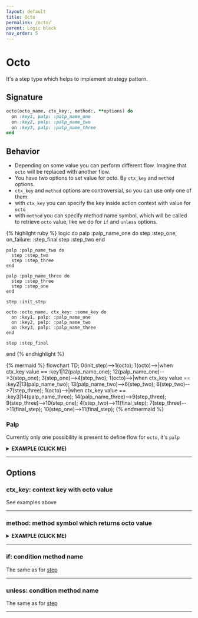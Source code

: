 ```yaml
---
layout: default
title: Octo
permalink: /octo/
parent: Logic block
nav_order: 5
---
```


# Octo

It's a step type which helps to implement strategy pattern.

## Signature

```ruby
octo(octo_name, ctx_key:, method:, **options) do
  on :key1, palp: :palp_name_one
  on :key2, palp: :palp_name_two
  on :key3, palp: :palp_name_three
end
```

## Behavior

- Depending on some value you can perform different flow. Imagine that `octo` will be replaced with another flow.
- You have two options to set value for octo. By `ctx_key` and `method` options.
- `ctx_key` and `method` options are controversial, so you can use only one of them.
- with `ctx_key` you can specify the key inside action context with value for `octo`
- with `method` you can specify method name symbol, which will be called to retrieve `octo` value, like we do for `if` and `unless` options.

{% highlight ruby %}
  logic do
    palp :palp_name_one do
      step :step_one, on_failure: :step_final
      step :step_two
    end

    palp :palp_name_two do
      step :step_two
      step :step_three
    end

    palp :palp_name_three do
      step :step_three
      step :step_one
    end

    step :init_step

    octo :octo_name, ctx_key: :some_key do
      on :key1, palp: :palp_name_one
      on :key2, palp: :palp_name_two
      on :key3, palp: :palp_name_three
    end

    step :step_final
  end
{% endhighlight %}

{% mermaid %}
  flowchart TD;
      0(init_step)-->1(octo);
      1(octo)-->|when ctx_key value == :key1|12(palp_name_one);
      12(palp_name_one)-->3(step_one);
      3(step_one)-->4(step_two);
      1(octo)-->|when ctx_key value == :key2|13(palp_name_two);
      13(palp_name_two)-->6(step_two);
      6(step_two)-->7(step_three);
      1(octo)-->|when ctx_key value == :key3|14(palp_name_three);
      14(palp_name_three)-->9(step_three);
      9(step_three)-->10(step_one);
      4(step_two)-->11(final_step);
      7(step_three)-->11(final_step);
      10(step_one)-->11(final_step);
{% endmermaid %}

### Palp
Currently only one possibility is present to define flow for `octo`, it's `palp`

<details><summary><b>EXAMPLE (CLICK ME)</b></summary>
<p>

  {% highlight ruby %}
    require 'decouplio'

    class SomeAction < Decouplio::Action
      logic do
        # it doesn't matter where you define palp
        # at the beginning of logic block
        # or at the end or in the middle
        palp :option_one_palp do
          step :step_one, on_failure: :final_step
          step :step_two
        end

        palp :option_two_palp do
          step :step_two
          step :step_three
        end

        palp :option_three_palp do
          step :step_three
          step :step_one
          fail :fail_one
        end

        step :init_step

        octo :my_octo, ctx_key: :custom_key do
          on :option_one, palp: :option_one_palp
          on :option_two, palp: :option_two_palp
          on :option_three, palp: :option_three_palp
        end

        step :final_step
        fail :fail_two
      end

      def init_step(octo_key:, **)
        ctx[:custom_key] = octo_key
      end

      def step_one(param_for_step_one:, **)
        ctx[:step_one] = param_for_step_one
      end

      def step_two(param_for_step_two:, **)
        ctx[:step_two] = param_for_step_two
      end

      def step_three(param_for_step_three:, **)
        ctx[:step_three] = param_for_step_three
      end

      def fail_one(**)
        ctx[:fail_one] = 'Failure'
      end

      def final_step(**)
        ctx[:final_step] = 'Success'
      end

      def fail_two(**)
        ctx[:fail_two] = 'Failure'
      end
    end


    octo_option_one_success = SomeAction.call(
      octo_key: :option_one,
      param_for_step_one: true,
      param_for_step_two: true
    )
    octo_option_one_failure = SomeAction.call(
      octo_key: :option_one,
      param_for_step_one: false,
      param_for_step_two: true
    )
    octo_option_two_success = SomeAction.call(
      octo_key: :option_two,
      param_for_step_two: true,
      param_for_step_three: true
    )
    octo_option_two_failure = SomeAction.call(
      octo_key: :option_two,
      param_for_step_two: true,
      param_for_step_three: false
    )
    octo_option_three_success = SomeAction.call(
      octo_key: :option_three,
      param_for_step_one: true,
      param_for_step_three: true
    )
    octo_option_three_failure = SomeAction.call(
      octo_key: :option_three,
      param_for_step_one: false,
      param_for_step_three: true
    )
    octo_option_one_success # =>
    # Result: success

    # RailwayFlow:
    #   init_step -> my_octo -> step_one -> step_two -> final_step

    # Context:
    #   :octo_key => :option_one
    #   :param_for_step_one => true
    #   :param_for_step_two => true
    #   :custom_key => :option_one
    #   :step_one => true
    #   :step_two => true
    #   :final_step => "Success"

    # Status: NONE

    # Errors:
    #   NONE
    octo_option_one_failure # =>
    # Result: success

    # RailwayFlow:
    #   init_step -> my_octo -> step_one -> final_step

    # Context:
    #   :octo_key => :option_one
    #   :param_for_step_one => false
    #   :param_for_step_two => true
    #   :custom_key => :option_one
    #   :step_one => false
    #   :final_step => "Success"

    # Status: NONE

    # Errors:
    #   NONE
    octo_option_two_success # =>
    # Result: success

    # RailwayFlow:
    #   init_step -> my_octo -> step_two -> step_three -> final_step

    # Context:
    #   :octo_key => :option_two
    #   :param_for_step_two => true
    #   :param_for_step_three => true
    #   :custom_key => :option_two
    #   :step_two => true
    #   :step_three => true
    #   :final_step => "Success"

    # Status: NONE

    # Errors:
    #   NONE
    octo_option_two_failure # =>
    # Result: failure

    # RailwayFlow:
    #   init_step -> my_octo -> step_two -> step_three -> fail_two

    # Context:
    #   :octo_key => :option_two
    #   :param_for_step_two => true
    #   :param_for_step_three => false
    #   :custom_key => :option_two
    #   :step_two => true
    #   :step_three => false
    #   :fail_two => "Failure"

    # Status: NONE

    # Errors:
    #   NONE
    octo_option_three_success # =>
    # Result: success

    # RailwayFlow:
    #   init_step -> my_octo -> step_three -> step_one -> final_step

    # Context:
    #   :octo_key => :option_three
    #   :param_for_step_one => true
    #   :param_for_step_three => true
    #   :custom_key => :option_three
    #   :step_three => true
    #   :step_one => true
    #   :final_step => "Success"

    # Status: NONE

    # Errors:
    #   NONE

    octo_option_three_failure # =>
    # Result: failure

    # RailwayFlow:
    #   init_step -> my_octo -> step_three -> step_one -> fail_one -> fail_two

    # Context:
    #   :octo_key => :option_three
    #   :param_for_step_one => false
    #   :param_for_step_three => true
    #   :custom_key => :option_three
    #   :step_three => true
    #   :step_one => false
    #   :fail_one => "Failure"
    #   :fail_two => "Failure"

    # Status: NONE

    # Errors:
    #   NONE
  {% endhighlight %}

  {% mermaid %}
    flowchart TD;
        1(start)-->2(init_step);
        2(init_step)-->|success track|3(octo);
        2(init_step)-->|failure track|11(fail_two);
        3(octo)-->|custom_key value == :option_one|4(option_one_palp);
        4(option_one_palp)-->|success track|5(step_one);
        5(step_one)-->|success track|6(step_two);
        6(step_two)-->|success track|7(final_step);
        5(step_one)-->|failure track|7(final_step);
        6(step_two)-->|failure track|11(fail_two);
        3(octo)-->|custom_key value == :option_two|8(option_two_palp);
        8(option_two_palp)-->|success track|9(step_two);
        9(step_two)-->|success track|10(step_three);
        9(step_two)-->|failure track|11(fail_two);
        10(step_three)-->|success track|7(final_step);
        10(step_three)-->|failure track|11(fail_two);
        3(octo)-->|custom_key value == :option_three|12(option_three_palp);
        12(option_three_palp)-->|success track|13(step_three);
        13(step_three)-->|success track|14(step_one);
        14(step_one)-->|success track|7(final_step);
        13(step_three)-->|failure track|15(fail_one);
        14(step_one)-->|failure track|15(fail_one);
        15(fail_one)-->|failure track|11(fail_two);
  {% endmermaid %}

</p>
</details>

***
## Options

### ctx_key: context key with octo value

See examples above

***

### method: method symbol which returns octo value
<details><summary><b>EXAMPLE (CLICK ME)</b></summary>
<p>

  {% highlight ruby %}
    require 'decouplio'

    class SomeAction < Decouplio::Action
      logic do
        palp :palp_one do
          step :step_one
        end

        palp :palp_two do
          step :step_two
        end

        octo :octo_name, method: :what_is_next? do
          on :option_one, palp: :palp_one
          on :option_two, palp: :palp_two
        end
      end

      def step_one(**)
        # ...
      end

      def step_two(**)
        # ...
      end

      def what_is_next?(connection:, url:)
        connection.get(url).body[:decision]
      end
    end
  {% endhighlight %}

</p>
</details>

***

### if: condition method name
The same as for [step](/decouplio.github.io/step)

***

### unless: condition method name
The same as for [step](/decouplio.github.io/step)

***
